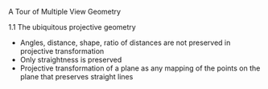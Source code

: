 A Tour of Multiple View Geometry


1.1 The ubiquitous projective geometry
- Angles, distance, shape, ratio of distances are not preserved in projective transformation
- Only straightness is preserved
- Projective transformation of a plane as any mapping of the points on the plane that preserves straight lines


